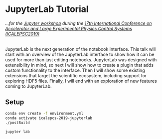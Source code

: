 # JupyterLab Tutorial 

###### ...for the [Jupyter workshop](https://indico.desy.de/indico/event/23354/) during the [17th International Conference on Accelerator and Large Experimental Physics Control Systems (ICALEPSC2019)](https://icalepcs2019.bnl.gov/workshops.html)


JupyterLab is the next generation of the notebook interface. This talk
will start with an overview of the JupyterLab interface to show how it
can be used for more than just editing notebooks.  JupyterLab was
designed with extensibility in mind, so next I will show how to create
a plugin that adds custom functionality to the interface. Then I will
show some existing extensions that target the scientific ecosystem,
including support for exploring HDF5 files. Finally, I will end with
an exploration of new features coming to JupyterLab.


## Setup

```bash
conda env create -f environment.yml
conda activate icalepcs-2019-jupyterlab
./postBuild

jupyter lab
```
